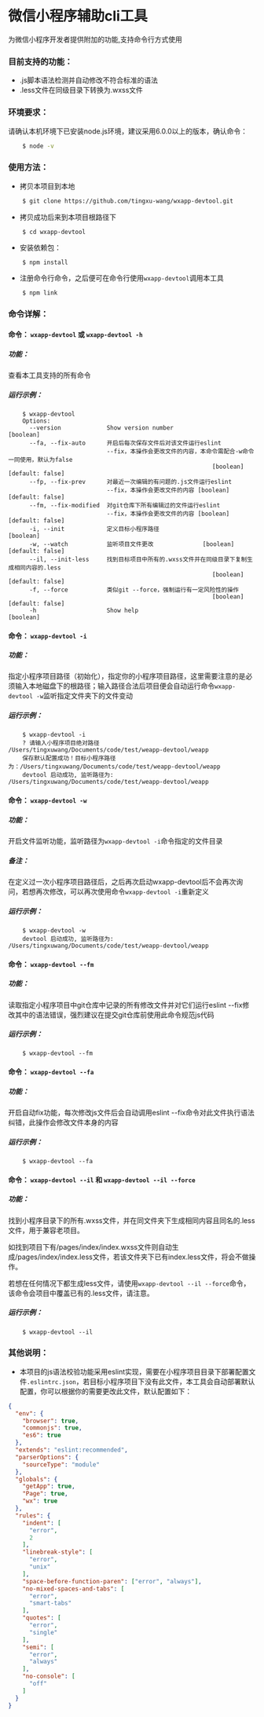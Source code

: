 # 微信小程序辅助cli工具

为微信小程序开发者提供附加的功能,支持命令行方式使用

### 目前支持的功能：

- .js脚本语法检测并自动修改不符合标准的语法
- .less文件在同级目录下转换为.wxss文件

### 环境要求：

请确认本机环境下已安装node.js环境，建议采用6.0.0以上的版本，确认命令：
```bash
    $ node -v
```

### 使用方法：

- 拷贝本项目到本地
```bash
    $ git clone https://github.com/tingxu-wang/wxapp-devtool.git
```

- 拷贝成功后来到本项目根路径下
```bash
    $ cd wxapp-devtool
```

- 安装依赖包：
```
    $ npm install
```

- 注册命令行命令，之后便可在命令行使用`wxapp-devtool`调用本工具
```
    $ npm link
```

### 命令详解：

#### 命令： `wxapp-devtool` 或 `wxapp-devtool -h`
##### 功能：

查看本工具支持的所有命令

##### 运行示例：
```
    $ wxapp-devtool
    Options:
      --version             Show version number                            [boolean]
      --fa, --fix-auto      开启后每次保存文件后对该文件运行eslint
                            --fix，本操作会更改文件的内容，本命令需配合-w命令一同使用，默认为false
                                                          [boolean] [default: false]
      --fp, --fix-prev      对最近一次编辑的有问题的.js文件运行eslint
                            --fix，本操作会更改文件的内容 [boolean] [default: false]
      --fm, --fix-modified  对git仓库下所有编辑过的文件运行eslint
                            --fix，本操作会更改文件的内容 [boolean] [default: false]
      -i, --init            定义目标小程序路径                             [boolean]
      -w, --watch           监听项目文件更改              [boolean] [default: false]
      --il, --init-less     找到目标项目中所有的.wxss文件并在同级目录下复制生成相同内容的.less
                                                          [boolean] [default: false]
      -f, --force           类似git --force，强制运行有一定风险性的操作
                                                          [boolean] [default: false]
      -h                    Show help                                      [boolean]

```

#### 命令： `wxapp-devtool -i`

##### 功能：

指定小程序项目路径（初始化），指定你的小程序项目路径，这里需要注意的是必须输入本地磁盘下的根路径；输入路径合法后项目便会自动运行命令`wxapp-devtool -w`监听指定文件夹下的文件变动

##### 运行示例：

```
    $ wxapp-devtool -i
    ? 请输入小程序项目绝对路径 /Users/tingxuwang/Documents/code/test/weapp-devtool/weapp
    保存默认配置成功！目标小程序路径为：/Users/tingxuwang/Documents/code/test/weapp-devtool/weapp
    devtool 启动成功, 监听路径为: /Users/tingxuwang/Documents/code/test/weapp-devtool/weapp
```

#### 命令： `wxapp-devtool -w`

##### 功能：

开启文件监听功能，监听路径为`wxapp-devtool -i`命令指定的文件目录

##### 备注：

在定义过一次小程序项目路径后，之后再次启动wxapp-devtool后不会再次询问，若想再次修改，可以再次使用命令`wxapp-devtool -i`重新定义

##### 运行示例：

```
    $ wxapp-devtool -w
    devtool 启动成功, 监听路径为: /Users/tingxuwang/Documents/code/test/weapp-devtool/weapp
```

#### 命令： `wxapp-devtool --fm`

##### 功能：

读取指定小程序项目中git仓库中记录的所有修改文件并对它们运行eslint --fix修改其中的语法错误，强烈建议在提交git仓库前使用此命令规范js代码

##### 运行示例：
```
    $ wxapp-devtool --fm
```

#### 命令： `wxapp-devtool --fa`

##### 功能：

开启自动fix功能，每次修改js文件后会自动调用eslint --fix命令对此文件执行语法纠错，此操作会修改文件本身的内容

##### 运行示例：
```
    $ wxapp-devtool --fa
```

#### 命令： `wxapp-devtool --il` 和 `wxapp-devtool --il --force`

##### 功能：

找到小程序目录下的所有.wxss文件，并在同文件夹下生成相同内容且同名的.less文件，用于兼容老项目。

如找到项目下有/pages/index/index.wxss文件则自动生成/pages/index/index.less文件，若该文件夹下已有index.less文件，将会不做操作。

若想在任何情况下都生成less文件，请使用`wxapp-devtool --il --force`命令，该命令会项目中覆盖已有的.less文件，请注意。

##### 运行示例：
```
    $ wxapp-devtool --il
```

### 其他说明：
- 本项目的js语法校验功能采用eslint实现，需要在小程序项目目录下部署配置文件`.eslintrc.json`，若目标小程序项目下没有此文件，本工具会自动部署默认配置，你可以根据你的需要更改此文件，默认配置如下：
```json
{
  "env": {
    "browser": true,
    "commonjs": true,
    "es6": true
  },
  "extends": "eslint:recommended",
  "parserOptions": {
    "sourceType": "module"
  },
  "globals": {
    "getApp": true,
    "Page": true,
    "wx": true
  },
  "rules": {
    "indent": [
      "error",
      2
    ],
    "linebreak-style": [
      "error",
      "unix"
    ],
    "space-before-function-paren": ["error", "always"],
    "no-mixed-spaces-and-tabs": [
      "error",
      "smart-tabs"
    ],
    "quotes": [
      "error",
      "single"
    ],
    "semi": [
      "error",
      "always"
    ],
    "no-console": [
      "off"
    ]
  }
}
```